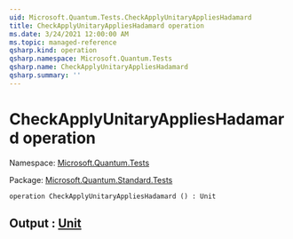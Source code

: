 ```yaml
---
uid: Microsoft.Quantum.Tests.CheckApplyUnitaryAppliesHadamard
title: CheckApplyUnitaryAppliesHadamard operation
ms.date: 3/24/2021 12:00:00 AM
ms.topic: managed-reference
qsharp.kind: operation
qsharp.namespace: Microsoft.Quantum.Tests
qsharp.name: CheckApplyUnitaryAppliesHadamard
qsharp.summary: ''
---
```


# CheckApplyUnitaryAppliesHadamard operation

Namespace: [Microsoft.Quantum.Tests](xref:Microsoft.Quantum.Tests)

Package: [Microsoft.Quantum.Standard.Tests](https://nuget.org/packages/Microsoft.Quantum.Standard.Tests)




```qsharp
operation CheckApplyUnitaryAppliesHadamard () : Unit
```


## Output : [Unit](xref:microsoft.quantum.lang-ref.unit)

